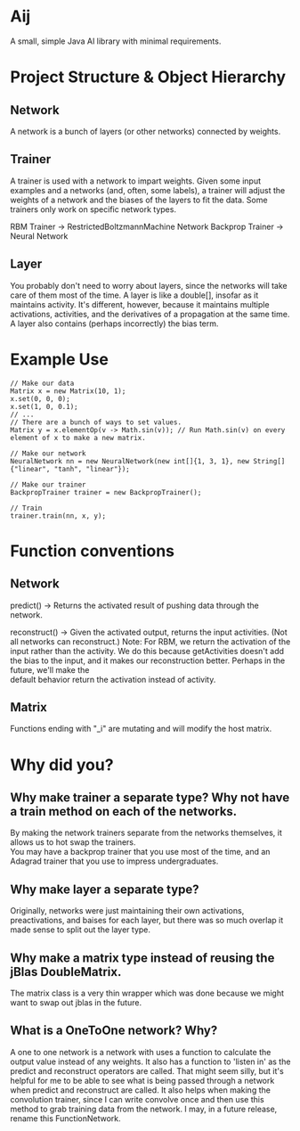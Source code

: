 # Aij
A small, simple Java AI library with minimal requirements.

# Project Structure & Object Hierarchy
## Network

A network is a bunch of layers (or other networks) connected by weights.

## Trainer

A trainer is used with a network to impart weights.
Given some input examples and a networks (and, often, some labels), a trainer will adjust the weights of a network
and the biases of the layers to fit the data.  Some trainers only work on specific network types.

RBM Trainer -> RestrictedBoltzmannMachine Network
Backprop Trainer -> Neural Network

## Layer

You probably don't need to worry about layers, since the networks will take care of them most of the time.
A layer is like a double[], insofar as it maintains activity.  It's different, however,
because it maintains multiple activations, activities, and the derivatives of a propagation at the same time.
A layer also contains (perhaps incorrectly) the bias term.

# Example Use

```
// Make our data
Matrix x = new Matrix(10, 1);
x.set(0, 0, 0);
x.set(1, 0, 0.1);
// ...
// There are a bunch of ways to set values.
Matrix y = x.elementOp(v -> Math.sin(v)); // Run Math.sin(v) on every element of x to make a new matrix.

// Make our network
NeuralNetwork nn = new NeuralNetwork(new int[]{1, 3, 1}, new String[]{"linear", "tanh", "linear"});

// Make our trainer
BackpropTrainer trainer = new BackpropTrainer();

// Train
trainer.train(nn, x, y);
```

# Function conventions

## Network

predict() -> Returns the activated result of pushing data through the network.

reconstruct() -> Given the activated output, returns the input activities. (Not all networks can reconstruct.)
Note: For RBM, we return the activation of the input rather than the activity.  We do this because getActivities 
doesn't add the bias to the input, and it makes our reconstruction better.  Perhaps in the future, we'll make the  
default behavior return the activation instead of activity.

## Matrix

Functions ending with "_i" are mutating and will modify the host matrix.

# Why did you?

## Why make trainer a separate type?  Why not have a train method on each of the networks.

By making the network trainers separate from the networks themselves, it allows us to hot swap the trainers.  
You may have a backprop trainer that you use most of the time, and an Adagrad trainer that you use to impress 
undergraduates.

## Why make layer a separate type?

Originally, networks were just maintaining their own activations, preactivations, and baises for each layer, 
but there was so much overlap it made sense to split out the layer type.

## Why make a matrix type instead of reusing the jBlas DoubleMatrix.

The matrix class is a very thin wrapper which was done because we might want to swap out jblas in the future.

## What is a OneToOne network?  Why?

A one to one network is a network with uses a function to calculate the output value instead of any weights.  It also has a function to 'listen in' as the predict and reconstruct operators are called.  That might seem silly, but it's helpful for me to be able to see what is being passed through a network when predict and reconstruct are called.  It also helps when making the convolution trainer, since I can write convolve once and then use this method to grab training data from the network.  I may, in a future release, rename this FunctionNetwork.
